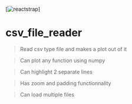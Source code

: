 [![reactstrap](https://img.shields.io/github/manifest-json/v/Kiwi10101001/csv_file_reader?filename=extension%2Fmanifest.json)]
# csv_file_reader
> Read csv type file and makes a plot out of it

> Can plot any function using numpy

> Can highlight 2 separate lines

> Has zoom and padding functionnality

> Can load multiple files
